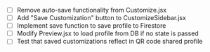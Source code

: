 - [ ] Remove auto-save functionality from Customize.jsx
- [ ] Add "Save Customization" button to CustomizeSidebar.jsx
- [ ] Implement save function to save profile to Firestore
- [ ] Modify Preview.jsx to load profile from DB if no state is passed
- [ ] Test that saved customizations reflect in QR code shared profile
